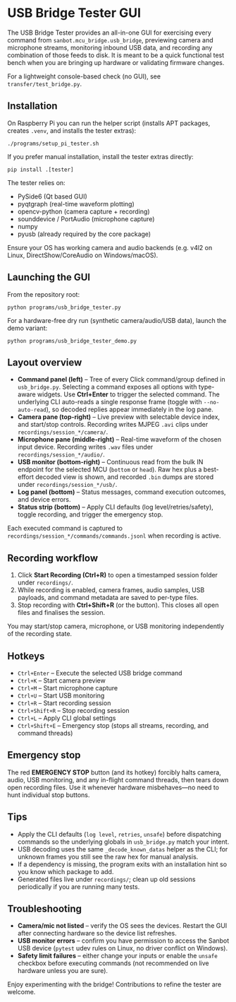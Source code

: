 # USB Bridge Tester GUI

The USB Bridge Tester provides an all-in-one GUI for exercising every command
from `sanbot.mcu_bridge.usb_bridge`, previewing camera and microphone streams,
monitoring inbound USB data, and recording any combination of those feeds to
disk. It is meant to be a quick functional test bench when you are bringing up
hardware or validating firmware changes.

For a lightweight console-based check (no GUI), see `transfer/test_bridge.py`.

## Installation

On Raspberry Pi you can run the helper script (installs APT packages, creates
`.venv`, and installs the tester extras):

```
./programs/setup_pi_tester.sh
```

If you prefer manual installation, install the tester extras directly:

```
pip install .[tester]
```

The tester relies on:

- PySide6 (Qt based GUI)
- pyqtgraph (real-time waveform plotting)
- opencv-python (camera capture + recording)
- sounddevice / PortAudio (microphone capture)
- numpy
- pyusb (already required by the core package)

Ensure your OS has working camera and audio backends (e.g. v4l2 on Linux,
DirectShow/CoreAudio on Windows/macOS).

## Launching the GUI

From the repository root:

```
python programs/usb_bridge_tester.py
```

For a hardware-free dry run (synthetic camera/audio/USB data), launch the demo
variant:

```
python programs/usb_bridge_tester_demo.py
```

## Layout overview

- **Command panel (left)** – Tree of every Click command/group defined in
  `usb_bridge.py`. Selecting a command exposes all options with type-aware
  widgets. Use **Ctrl+Enter** to trigger the selected command. The underlying
  CLI auto-reads a single response frame (toggle with `--no-auto-read`), so
  decoded replies appear immediately in the log pane.
- **Camera pane (top-right)** – Live preview with selectable device index, and
  start/stop controls. Recording writes MJPEG `.avi` clips under
  `recordings/session_*/camera/`.
- **Microphone pane (middle-right)** – Real-time waveform of the chosen input
  device. Recording writes `.wav` files under
  `recordings/session_*/audio/`.
- **USB monitor (bottom-right)** – Continuous read from the bulk IN endpoint for
  the selected MCU (`bottom` or `head`). Raw hex plus a best-effort decoded view
  is shown, and recorded `.bin` dumps are stored under
  `recordings/session_*/usb/`.
- **Log panel (bottom)** – Status messages, command execution outcomes, and
  device errors.
- **Status strip (bottom)** – Apply CLI defaults (log level/retries/safety),
  toggle recording, and trigger the emergency stop.

Each executed command is captured to `recordings/session_*/commands/commands.jsonl`
when recording is active.

## Recording workflow

1. Click **Start Recording (Ctrl+R)** to open a timestamped session folder under
   `recordings/`.
2. While recording is enabled, camera frames, audio samples, USB payloads, and
   command metadata are saved to per-type files.
3. Stop recording with **Ctrl+Shift+R** (or the button). This closes all open
   files and finalises the session.

You may start/stop camera, microphone, or USB monitoring independently of the
recording state.

## Hotkeys

- `Ctrl+Enter` – Execute the selected USB bridge command
- `Ctrl+K` – Start camera preview
- `Ctrl+M` – Start microphone capture
- `Ctrl+U` – Start USB monitoring
- `Ctrl+R` – Start recording session
- `Ctrl+Shift+R` – Stop recording session
- `Ctrl+L` – Apply CLI global settings
- `Ctrl+Shift+E` – Emergency stop (stops all streams, recording, and command
  threads)

## Emergency stop

The red **EMERGENCY STOP** button (and its hotkey) forcibly halts camera,
audio, USB monitoring, and any in-flight command threads, then tears down open
recording files. Use it whenever hardware misbehaves—no need to hunt individual
stop buttons.

## Tips

- Apply the CLI defaults (`log level`, `retries`, `unsafe`) before dispatching
  commands so the underlying globals in `usb_bridge.py` match your intent.
- USB decoding uses the same `_decode_known_datas` helper as the CLI; for
  unknown frames you still see the raw hex for manual analysis.
- If a dependency is missing, the program exits with an installation hint so you
  know which package to add.
- Generated files live under `recordings/`; clean up old sessions periodically
  if you are running many tests.

## Troubleshooting

- **Camera/mic not listed** – verify the OS sees the devices. Restart the GUI
  after connecting hardware so the device list refreshes.
- **USB monitor errors** – confirm you have permission to access the Sanbot USB
  device (`pytest` udev rules on Linux, no driver conflict on Windows).
- **Safety limit failures** – either change your inputs or enable the `unsafe`
  checkbox before executing commands (not recommended on live hardware unless
  you are sure).

Enjoy experimenting with the bridge! Contributions to refine the tester are
welcome.
